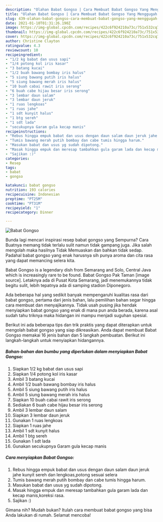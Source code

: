 ```yaml
---
description: "Olahan Babat Gongso | Cara Membuat Babat Gongso Yang Menggugah Selera"
title: "Olahan Babat Gongso | Cara Membuat Babat Gongso Yang Menggugah Selera"
slug: 439-olahan-babat-gongso-cara-membuat-babat-gongso-yang-menggugah-selera
date: 2021-01-10T01:31:26.190Z
image: https://img-global.cpcdn.com/recipes/422c6f924210a73c/751x532cq70/babat-gongso-foto-resep-utama.jpg
thumbnail: https://img-global.cpcdn.com/recipes/422c6f924210a73c/751x532cq70/babat-gongso-foto-resep-utama.jpg
cover: https://img-global.cpcdn.com/recipes/422c6f924210a73c/751x532cq70/babat-gongso-foto-resep-utama.jpg
author: Christine Clayton
ratingvalue: 4.3
reviewcount: 10
recipeingredient:
- "1/2 kg babat dan usus sapi"
- "1/4 potong kol iris kasar"
- "3 batang kucai"
- "1/2 buah bawang bombay iris halus"
- "5 siung bawang putih iris halus"
- "5 siung bawang merah iris halus"
- "10 buah cabai rawit iris serong"
- "6 buah cabe hijau besar iris serong"
- "3 lembar daun salam"
- "3 lembar daun jeruk"
- "1 ruas lengkoas"
- "1 ruas jahe"
- "1 sdt kunyit halus"
- "1 btg sereh"
- "1 sdt lada"
- "secukupnya Garam gula kecap manis"
recipeinstructions:
- "Rebus hingga empuk babat dan usus dengan daun salam daun jeruk jahe kunyit sereh dan lengkoas,potong sesuai selera"
- "Tumis bawang merah putih bombay dan cabe tumis hingga harum."
- "Masukan babat dan usus yg sudah dipotong."
- "Masak hingga empuk dan meresap tambahkan gula garam lada dan kecap manis,koreksi rasa."
- "Sajikan :)"
categories:
- Resep
tags:
- babat
- gongso

katakunci: babat gongso 
nutrition: 193 calories
recipecuisine: Indonesian
preptime: "PT25M"
cooktime: "PT31M"
recipeyield: "1"
recipecategory: Dinner

---
```



![Babat Gongso](https://img-global.cpcdn.com/recipes/422c6f924210a73c/751x532cq70/babat-gongso-foto-resep-utama.jpg)

Bunda lagi mencari inspirasi resep babat gongso yang Sempurna? Cara Buatnya memang tidak terlalu sulit namun tidak gampang juga. Jika salah mengolah maka hasilnya Tidak Memuaskan dan bahkan tidak sedap. Padahal babat gongso yang enak harusnya sih punya aroma dan cita rasa yang dapat memancing selera kita.

Babat Gongso is a legendary dish from Semarang and Solo, Central Java which is increasingly rare to be found. Babat Gongso Pak Taman [image source]. Letaknya ada di Pusat Kota Semarang, jadi menemukannya tidak begitu sulit, lebih tepatnya ada di samping stadion Diponegoro.

Ada beberapa hal yang sedikit banyak mempengaruhi kualitas rasa dari babat gongso, pertama dari jenis bahan, lalu pemilihan bahan segar hingga cara membuat dan menyajikannya. Tidak usah pusing jika hendak menyiapkan babat gongso yang enak di mana pun anda berada, karena asal sudah tahu triknya maka hidangan ini mampu menjadi suguhan spesial.


Berikut ini ada beberapa tips dan trik praktis yang dapat diterapkan untuk mengolah babat gongso yang siap dikreasikan. Anda dapat membuat Babat Gongso memakai 16 jenis bahan dan 5 langkah pembuatan. Berikut ini langkah-langkah untuk menyiapkan hidangannya.

<!--inarticleads1-->

##### Bahan-bahan dan bumbu yang diperlukan dalam menyiapkan Babat Gongso:

1. Siapkan 1/2 kg babat dan usus sapi
1. Siapkan 1/4 potong kol iris kasar
1. Ambil 3 batang kucai
1. Ambil 1/2 buah bawang bombay iris halus
1. Ambil 5 siung bawang putih iris halus
1. Ambil 5 siung bawang merah iris halus
1. Siapkan 10 buah cabai rawit iris serong
1. Sediakan 6 buah cabe hijau besar iris serong
1. Ambil 3 lembar daun salam
1. Siapkan 3 lembar daun jeruk
1. Gunakan 1 ruas lengkoas
1. Siapkan 1 ruas jahe
1. Ambil 1 sdt kunyit halus
1. Ambil 1 btg sereh
1. Gunakan 1 sdt lada
1. Gunakan secukupnya Garam gula kecap manis




<!--inarticleads2-->

##### Cara menyiapkan Babat Gongso:

1. Rebus hingga empuk babat dan usus dengan daun salam daun jeruk jahe kunyit sereh dan lengkoas,potong sesuai selera
1. Tumis bawang merah putih bombay dan cabe tumis hingga harum.
1. Masukan babat dan usus yg sudah dipotong.
1. Masak hingga empuk dan meresap tambahkan gula garam lada dan kecap manis,koreksi rasa.
1. Sajikan :)




Gimana nih? Mudah bukan? Itulah cara membuat babat gongso yang bisa Anda lakukan di rumah. Selamat mencoba!
